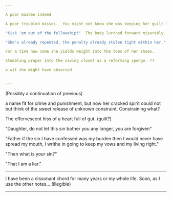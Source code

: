 ```yaml
---

A poor maiden indeed

A poor troubled misses.  You might not know she was keeping her guilt locked in.  Witness her manners (mused?) the same concern out of even the less perceptive, or more, children.

"Kick 'em out of the fellowship!"  The body lurched forward miserably.

"She's already repented, the penalty already stolen tight within her."

For a time now come she yields weight into the toes of her shoes.

Stumbling proper into the caving closet as a reforming sponge. ??

a wit she might have observed


---
```

(Possibly a continuation of previous)

a name fit for crime and punishment, but now her cracked spirit could not but think of the sweet release of unknown constraint.  Constraining what?

The effervescent hiss of a heart full of gut. (guilt?)

"Daughter, do not let this sin bother you any longer, you are forgiven"

"Father if the sin I have confessed was my burden then I would never have spread my mouth, I writhe in going to keep my vows and my living right."

"Then what is your sin?"

"That I am a liar."

---

I have been a dissonant chord for many years or my whole life.  Soon, as I use the other notes... (illegible)

---

